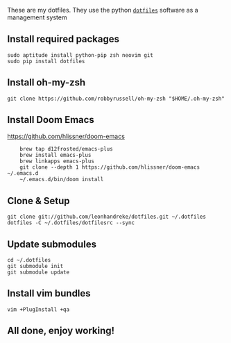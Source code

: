 These are my dotfiles. They use the python [`dotfiles`](https://github.com/jbernard/dotfiles/) software as a management system

## Install required packages
	sudo aptitude install python-pip zsh neovim git
	sudo pip install dotfiles

## Install oh-my-zsh
	git clone https://github.com/robbyrussell/oh-my-zsh "$HOME/.oh-my-zsh"

## Install Doom Emacs

https://github.com/hlissner/doom-emacs

```
	brew tap d12frosted/emacs-plus
	brew install emacs-plus
	brew linkapps emacs-plus
	git clone --depth 1 https://github.com/hlissner/doom-emacs ~/.emacs.d
	~/.emacs.d/bin/doom install
```


## Clone & Setup
	git clone git://github.com/leonhandreke/dotfiles.git ~/.dotfiles
	dotfiles -C ~/.dotfiles/dotfilesrc --sync

## Update submodules
	cd ~/.dotfiles
	git submodule init
	git submodule update


## Install vim bundles
	vim +PlugInstall +qa

## All done, enjoy working!

